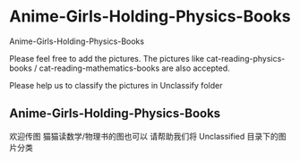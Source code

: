 # Anime-Girls-Holding-Physics-Books
 Anime-Girls-Holding-Physics-Books
 
Please feel free to add the pictures.
The pictures like cat-reading-physics-books / cat-reading-mathematics-books are also accepted.

Please help us to classify the pictures in Unclassify folder

Anime-Girls-Holding-Physics-Books
---
欢迎传图
猫猫读数学/物理书的图也可以
请帮助我们将 Unclassified 目录下的图片分类
